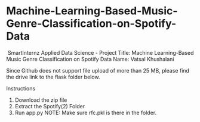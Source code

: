 # Machine-Learning-Based-Music-Genre-Classification-on-Spotify-Data
﻿
SmartInternz
Applied Data Science - Project
Title: Machine Learning-Based Music Genre Classification on Spotify Data 
Name: Vatsal Khushalani

Since Github does not support file upload of more than 25 MB, please find the drive link to the flask folder below.

Instructions
1. Download the zip file
2. Extract the Spotify(2) Folder
3. Run app.py
NOTE: Make sure rfc.pkl is there in the folder.
